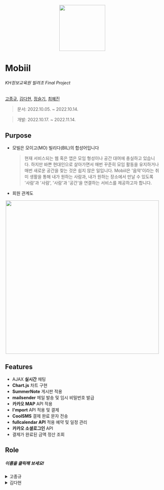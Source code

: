 <p align="center"><img src="https://user-images.githubusercontent.com/110793386/199872240-a703eb91-b9ef-45d4-958e-7250dd120969.jpg" width = '150px'></p>

 
#  Mobiil  

###### _KH정보교육원 빌려조 Final Project_            
[고종규](https://github.com/JongGyuGo), [김다현](https://github.com/hhdk0), [정슬기](https://github.com/seulki1211), [최혜진](https://github.com/Choehyejin)

  > 문서: 2022.10.05. ~ 2022.10.14.
  
  > 개발: 2022.10.17. ~ 2022.11.14.

 


## Purpose 
- 모빌은 모이고(MO) 빌리다(BIL)의 합성어입니다
    > 현재 서비스되는 웹 혹은 앱은 모임 형성이나 공간 대여에 충실하고 있습니다. 하지만 바쁜 현대인으로 살아가면서 매번 꾸준히 모임 활동을 유지하거나 매번 새로운 공간을 찾는 것은 쉽지 않은 일입니다. 
    > Mobiil은 '음악'이라는 취미 생활을 통해 내가 원하는 사람과, 내가 원하는 장소에서 만날 수 있도록 '사람'과 '사람', '사람'과 '공간'을 연결하는 서비스를 제공하고자 합니다.
- 회원 관계도
<p align="center"><img src="https://user-images.githubusercontent.com/110793386/200467714-f2250002-576a-472a-82c9-fb66631c3a23.png" width = '500px'></p>



## Features
* AJAX **실시간** 채팅
* **Chart.js** 차트 구현
* **SummerNote** 게시판 적용
* **mailsender**  메일 발송 및 임시 비밀번호 발급
* **카카오 MAP** API 적용
* **I'mport** API 적용 및 결제
* **CoolSMS** 결제 완료 문자 전송
* **fullcalendar API** 적용 예약 및 일정 관리
* **카카오 소셜로그인** API 
* 결제가 완료된 금액 정산 조회

## Role 
##### 이름을 클릭해 보세요!


<details>
<summary>고종규</summary>
<div markdown="1">
<br>
<br>
   
* <b>예약 일정 확인</b>
   
https://user-images.githubusercontent.com/109054053/202122427-f0d51ef0-390e-4669-b3a3-29743d5748c8.mp4
	
	- 해당 호스트가 등록한 공간을 예약한 예약자 정보를 불러와서 예약한 일자에 보여준다.
	
<br>

* <b>기간별 판매 금액 확인</b>

https://user-images.githubusercontent.com/109054053/202375613-b0420b3d-9cba-4c70-82cc-297c046c30b2.mp4

	- 조회하고싶은 기간을 선택하게되면 예약 리스트를 보여주고, 그 기간내의 총 판매금액을 보여준다.
	
	<!-- 정산 확인 총 금액  -->
	  <select id="priceSumByHostemail" resultType="_int">
	  	SELECT SUM((REV_END-REV_START)*PRICE) AS PRICE
	  	FROM RESERVATION_TBL
	  	WHERE RESERV_DATE BETWEEN  #{date1} AND #{date2} AND HOST_EMAIL = #{hostEmail}
	  </select>
<br>
	
* <b>월별 데이터 현황</b>

https://user-images.githubusercontent.com/109054053/202375412-e5092ff5-d5db-45c4-811f-624238cb0f28.mp4

	- 해당 호스트의 월별 예약 현황, 월별 공간 갯수, 월별 판매 금액을 차트로 보여준다.
	
	/**
	 * 월별 예약 건수
	 * @param request
	 * @return
	 */
	@ResponseBody
	@RequestMapping(value="/host/drawspaceChart.kh", method = RequestMethod.GET, produces = "application/json;charset=utf-8")
	public String drawspaceChart(HttpServletRequest request) {
		Gson gson = new Gson();
		
		HttpSession session = request.getSession();
		Host host = (Host) session.getAttribute("loginHost");
		String hostEmail = host.getHostEmail();
		
		List<Reservation> result = hService.getRegervationCountByMonth(hostEmail);
		JSONObject obj = new JSONObject();
		obj.put("result", result);
		JSONArray arr = new JSONArray();
		arr.add(obj);
		return gson.toJson(arr);
	}
	
	/**
	 * 월별 공간 등록수
	 * @param request
	 * @return
	 */
	@ResponseBody
	@RequestMapping(value="/host/spaceChart.kh", method = RequestMethod.GET, produces = "application/json;charset=utf-8")
	public String drawspaceChart2(HttpServletRequest request) {
		Gson gson = new Gson();
		
		HttpSession session = request.getSession();
		Host host = (Host)session.getAttribute("loginHost");
		String hostEmail = host.getHostEmail();
		
		List<Space> result = hService.getSpaceCountByMonth(hostEmail);
		
		JSONObject obj = new JSONObject();
		obj.put("result", result);
		
		JSONArray arr = new JSONArray();
		arr.add(obj);
		
		return gson.toJson(arr);
	}
	
	/**
	 * 월별 판매금액
	 * @param request
	 * @return
	 */
	@ResponseBody
	@RequestMapping(value="/host/profitChart.kh", method = RequestMethod.GET, produces="application/json;charset=utf-8")
	public String drawProfitChart(HttpServletRequest request) {
		
		Gson gson = new Gson();
		
		HttpSession session = request.getSession();
		Host host = (Host)session.getAttribute("loginHost");
		String hostEmail = host.getHostEmail();
		
		List<Reservation> result = hService.getProfitByMonth(hostEmail);
		
		JSONObject obj = new JSONObject();
		obj.put("result", result);
		
		JSONArray arr = new JSONArray();
		arr.add(obj);
		
		return gson.toJson(arr);
	}
	
	 <!-- 월별 예약 건수  -->
  	 <select id="getRegervationCountByMonth" resultType="map">
 		SELECT TO_CHAR(A.RESERV_DATE, 'YYYY-MM') as RESERV_DATE, COUNT(B.RESERV_DATE) as RevCount
        FROM MONTH_TBL A
        LEFT OUTER JOIN RESERVATION_TBL B ON (TO_CHAR(A.RESERV_DATE,'YYYY-MM') = TO_CHAR( B.RESERV_DATE, 'YYYY-MM'))
        AND B.RESERV_STATUS = 'Y' AND B.HOST_EMAIL = #{hostEmail}
        GROUP BY TO_CHAR(A.RESERV_DATE, 'YYYY-MM')
        ORDER BY RESERV_DATE
  	 </select>
  	   	 
  	 <!-- 월별 공간수 -->
  	 <select id="getSpaceCountByMonth" resultType="map">
  	 	SELECT TO_CHAR(A.RESERV_DATE, 'YYYY-MM') AS RESERV_DATE, COUNT(B.SPACE_NO) as SpaCount
	    FROM MONTH_TBL A
	    LEFT OUTER JOIN SPACE_TBL B ON (TO_CHAR(A.RESERV_DATE,'YYYY-MM') = TO_CHAR(B.APPROVAL_DATE, 'YYYY-MM'))
	    AND B.SPACE_STATUS = 'Y' AND B.HOST_EMAIL = #{hostEmail}
        GROUP BY TO_CHAR(A.RESERV_DATE, 'YYYY-MM')
	    ORDER BY RESERV_DATE
  	 </select>
  	 
  	 <!-- 월별 판매금액 -->
  	 <select id="getProfitByMonth" resultType="map">
  	 	SELECT TO_CHAR(A.RESERV_DATE, 'YYYY-MM') AS RESERV_DATE, SUM(FLOOR(B.REV_END-B.REV_START)*B.PRICE) as PRICE
	    FROM MONTH_TBL A
        LEFT OUTER JOIN RESERVATION_TBL B ON (TO_CHAR(A.RESERV_DATE,'YYYY-MM') = TO_CHAR(B.RESERV_DATE, 'YYYY-MM'))
	    AND B.RESERV_STATUS = 'Y' AND B.HOST_EMAIL = #{hostEmail}
	    GROUP BY TO_CHAR(A.RESERV_DATE, 'YYYY-MM')
	    ORDER BY RESERV_DATE, 'YYYY-MM'
  	 </select>
<br>
	
* <b>기타 기능</b>
   
1. 호스트 정보 조회 및 정보 수정
2. 공간 CRUD
3. 예약 CRUD
<br>
</div>
</details>



<details>
<summary>김다현</summary>
<div markdown="1">

<br>

 ## * 공간 리스트

https://user-images.githubusercontent.com/105486016/202107815-bf216833-6fc4-48af-9ccc-1523cb30702f.mp4

	    - 지역별 조회(공간 승인 날짜 내림차순 정렬), 지역+공간 이름 검색, 가격 검색
	        ,최신순 정렬, 리뷰 많은순 정렬, 찜 많은순 정렬 가능
	    - 지역/가격/검색 + 최신순,찜많은순,리뷰많은순 정렬 가능

 ## * 공간 상세페이지

![상세조회](https://user-images.githubusercontent.com/105486016/202125033-1e66902c-a3bd-4969-b674-075cfbab84ad.gif)

	    - 공간 이름, 공간 소개 내용, 찜 여부를 나타내는 하트, 결제를 위한 fullcalendar와 시 선택 셀렉트박스,
	        리뷰(비로그인, 개인 회원은 답글보기 버튼이 나타나지 않음), 호스트 댓글 조회

 ## * 찜 기능 / 결제 및 예약

https://user-images.githubusercontent.com/105486016/202107551-84bb85b3-9a3e-47ed-94f9-a61b651e7a06.mp4

	    - 로그인 한 개인 회원의 이메일을 이용해 aJax로 DB에 저장된 정보를 비교하여 찜 여부를 int로 받아
	       존재하면 빨간 하트가 되고, 존재하지 않으면 빈 하트가 표시된다.
	    - 아임포트 API를 이용해 결제를 하고, 결제가 완료되면 예약 정보를 DB에 저장하여
	       예약 완료 페이지에서 정보를 확인할 수 있다.
	    - 예약이 완료 되면 coolSMS API를 이용해 문자가 전송된다. ↓

 ![화면 캡처 2022-11-16 172532](https://user-images.githubusercontent.com/105486016/202127563-a6befeb9-9685-4d34-82d4-fa98a40ba57b.png)


 ## * 호스트 답글


 ![호스트댓글](https://user-images.githubusercontent.com/105486016/202091596-ef8f0b0a-57b1-4abc-b18a-5cde1b438e1b.gif)

	    - 상세 페이지에서 로그인 한 호스트의 이메일과 공간을 등록한 호스트 이메일을 비교하여
	       같은 이메일이면 답글달기 버튼이 나타나 답글을 등록할 수 있다.
	    - 답글은 수정과 삭제가 가능하며, replace 처리를 통해 개행이 가능하다.




 

<details>
<summary>정슬기</summary>
<div markdown="1">

 <details>
 <summary>  파트너</summary>
 <div markdown="1">
 
![final_partner_CRUD](https://user-images.githubusercontent.com/110793386/200469526-f8145459-5fe4-4672-a30d-f804710d8670.jpg)

    -  파트너 정보 CRUD 및 검색

https://user-images.githubusercontent.com/110793386/200464088-79b42844-ee91-4a7e-b1b2-ea8f48ba9078.mp4

<p align="center"><img src="https://user-images.githubusercontent.com/110793386/200465375-c937d8d3-b62f-4d55-9173-826f12947141.png" width = '500px'></p>


    -  파트너 승인 및 메일 발송
  
  
```java
if(!member.getMemberNick().equals(originNick)) {

  // 파트너 기존 정보 삭제
  Partner originPartner = pService.findByEmail(member.getMemberEmail());
  if(originPartner != null) {
   pService.deletePartner(originPartner.getPartnerNo());
  }
  
  // 기존 채팅방 삭제
  List<ChatRoom> cList = cService.listByMemberNick(originNick);
  for(int i = 0; i < cList.size(); i++) {
   cService.disableRoom(cList.get(i).getRoomNo());
  }
}
```
  
    - 파트너 닉네임 변경 시 기존 파트너 정보 및 채팅방 삭제
    
 </div>
 </details>

 <details>
 <summary>  Ajax 실시간 채팅</summary>
 <div markdown="1">

 
https://user-images.githubusercontent.com/110793386/199904349-0630f938-587c-4822-8f89-b0d8873f83a3.mp4

    -  기존 채팅로그 열람
    -  안읽은 메세지 카운트
    -  공간 검색 및 공유


```JS
function openChatRoom(createUser, withUser) {
	if(confirm("채팅을 시작하시겠습니까?")){
		$.ajax({
			url:"/chat/createChatRoom.kh",
			tyep: "get",
			data: {createUser: createUser,
					withUser:withUser},
			success:
				function(data) {
					if(data == "already"){
						alert("이미 생성된 채팅방입니다");
						window.open('/chat/chatWindow.kh?memberNick='+createUser+'', 'window', 'width=500, height=700, menubar=no, status=no, toolbar=no');
					}else if(data == "success"){
						alert("채팅이 시작됩니다.");
						window.open('/chat/chatWindow.kh?memberNick='+createUser+'', 'window', 'width=500, height=700, menubar=no, status=no, toolbar=no');
					}else if(data == "needRegist"){
						alert("파트너만 서비스 이용이 가능합니다");
					}else if(data == "needApproval"){
						alert("파트너 승인이 필요합니다")
					}else{
						alert("채팅방 생성 실패")
					}
				},
			error:
				function() {
					alert("에러")
				},
		})
	}
 ```


    -  채팅방 중복 생성 방지, 회원별 채팅 권한 제한
    
    

 
 

https://user-images.githubusercontent.com/110793386/199905369-77bbc08e-ec8f-443b-a3d0-532ca2370de7.mp4


![image](https://user-images.githubusercontent.com/110793386/200094181-a0430105-2471-4705-8189-32d85f02525b.png)

    -  오라클 JOB 객체 및 스케줄러를 이용한 채팅방 영구 삭제 
    
https://user-images.githubusercontent.com/110793386/199907210-96a1bf11-2761-4e2d-b58b-a249f2c7ade6.mp4

    -  상대방 프로필 사진 노출 마우스오버 이벤트
 

 </div>
 </details>

 <details>
 <summary>  기타 </summary>
 <div markdown="1">
 
 
 https://user-images.githubusercontent.com/110793386/199899456-bd299880-ffa7-4abf-8e04-64819cc76e0b.mp4

     - 회원 및 공간 정보 현황 대시보드
     - chart.js 및 카카오 map API 사용
     - 5분에 한 번 갱신해 실시간 현황 반영

![image](https://user-images.githubusercontent.com/110793386/200469816-f79a2d57-4914-443a-a342-94d3ce4c6daf.png)

     - 배너 CRUD 
     - 배너 수정 시 배너 이미지와 내용을 분리하여 수정


https://user-images.githubusercontent.com/110793386/200994969-a9473587-26be-477d-afa4-0e71a4e97160.mp4
	 
![final_calendar_service](https://user-images.githubusercontent.com/110793386/200994979-a99d0a3b-71c6-46f3-9e2a-009e52de0aca.png)

     - 일정 달력 CRUD

	 
 </div>
 </details>

</div>
</details>
 
 

    
<details>
<summary>최혜진</summary>
<div markdown="1">

 > 회원가입 및 로그인
 >  > 작성중
 
 > 마이페이지 및 리뷰
 >  > 작성 중

</div>
</details>

## Tech
<div> 
  <img src="https://img.shields.io/badge/java-007396?style=for-the-badge&logo=java&logoColor=white"> 
  <br>
  <img src="https://img.shields.io/badge/html5-E34F26?style=for-the-badge&logo=html5&logoColor=white"> 
  <br>
  <img src="https://img.shields.io/badge/css-1572B6?style=for-the-badge&logo=css3&logoColor=white"> 
  <br>
  <img src="https://img.shields.io/badge/javascript-F7DF1E?style=for-the-badge&logo=javascript&logoColor=black"> 
  <br>
  <img src="https://img.shields.io/badge/jquery-0769AD?style=for-the-badge&logo=jquery&logoColor=white">
  <br>
  <img src="https://img.shields.io/badge/oracle-F80000?style=for-the-badge&logo=oracle&logoColor=white"> 
  <br>
  <img src="https://img.shields.io/badge/mysql-4479A1?style=for-the-badge&logo=mysql&logoColor=white"> 
  <br>
  <img src="https://img.shields.io/badge/spring-6DB33F?style=for-the-badge&logo=spring&logoColor=white"> 
  <br>
  <img src="https://img.shields.io/badge/apache tomcat-F8DC75?style=for-the-badge&logo=apachetomcat&logoColor=white">
  <br>
  <img src="https://img.shields.io/badge/github-181717?style=for-the-badge&logo=github&logoColor=white">
  <br>
</div>
